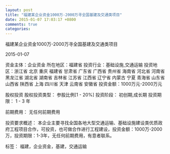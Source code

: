 ```yaml
---
layout: post
title: "福建某企业资金1000万-2000万寻全国基建及交通类项目"
date: 2015-01-07 17:03:17 +0800
comments: true
categories: 
---
```

福建某企业资金1000万-2000万寻全国基建及交通类项目



2015-01-07

资金主体：企业资金
所在地区：福建省
投资行业：基础设施,交通运输
投资地区：浙江省 北京 重庆 福建省 甘肃省 广东省 广西省 贵州省 海南省 河北省 河南省 黑龙江省 湖北省 湖南省 吉林省 江苏省 江西省 辽宁省 内蒙古 宁夏 青海省 山东省 山西省 陕西省 上海 四川省 天津 云南省 安徽省
投资金额：1000万元-2000万元

股权投资
股权投资类型：
                            参股比例[1 - 20%] 
                                                                                投资阶段：
                            初创期,成长期 
                                                                                                                                        投资期限：
                            1 - 3 年

前期费用：
无任何前期费用

投资要求概述：
本企业主要寻找全国各地大型交通运输、基础设施建设类优质政府工程项目合作，可投资，也可做合作进行工程建设，投资金额：1000万-2000万，投资期限：1-3年，无任何前期费用，有意者联系。

标签：
福建，企业资金，基建，交通运输

